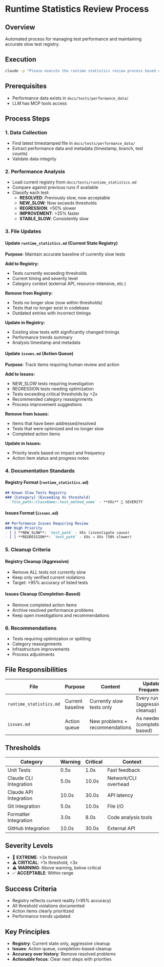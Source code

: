 # Runtime Statistics Review Process

## Overview
Automated process for managing test performance and maintaining accurate slow test registry.

## Execution
```bash
claude -p "Please execute the runtime statistics review process based on the latest performance data in docs/tests/performance_data/"
```

## Prerequisites
- Performance data exists in `docs/tests/performance_data/`
- LLM has MCP tools access

## Process Steps

### 1. Data Collection
- Find latest timestamped file in `docs/tests/performance_data/`
- Extract performance data and metadata (timestamp, branch, test counts)
- Validate data integrity

### 2. Performance Analysis
- Load current registry from `docs/tests/runtime_statistics.md`
- Compare against previous runs if available
- Classify each test:
  - **RESOLVED**: Previously slow, now acceptable
  - **NEW_SLOW**: Now exceeds thresholds
  - **REGRESSION**: >50% slower
  - **IMPROVEMENT**: >25% faster
  - **STABLE_SLOW**: Consistently slow

### 3. File Updates

#### Update `runtime_statistics.md` (Current State Registry)
**Purpose**: Maintain accurate baseline of currently slow tests

**Add to Registry:**
- Tests currently exceeding thresholds
- Current timing and severity level
- Category context (external API, resource-intensive, etc.)

**Remove from Registry:**
- Tests no longer slow (now within thresholds)
- Tests that no longer exist in codebase
- Outdated entries with incorrect timings

**Update in Registry:**
- Existing slow tests with significantly changed timings
- Performance trends summary
- Analysis timestamp and metadata

#### Update `issues.md` (Action Queue)
**Purpose**: Track items requiring human review and action

**Add to Issues:**
- NEW_SLOW tests requiring investigation
- REGRESSION tests needing optimization
- Tests exceeding critical thresholds by >2x
- Recommended category reassignments
- Process improvement suggestions

**Remove from Issues:**
- Items that have been addressed/resolved
- Tests that were optimized and no longer slow
- Completed action items

**Update in Issues:**
- Priority levels based on impact and frequency
- Action item status and progress notes

### 4. Documentation Standards

#### Registry Format (`runtime_statistics.md`)
```markdown
## Known Slow Tests Registry
### [Category] (Exceeding Xs threshold)
- `file_path::ClassName::test_method_name` - **XXs** 🚨 SEVERITY
```

#### Issues Format (`issues.md`)
```markdown
## Performance Issues Requiring Review
### High Priority
- [ ] **NEW_SLOW**: `test_path` - XXs (investigate cause)
- [ ] **REGRESSION**: `test_path` - XXs → XXs (50% slower)
```

### 5. Cleanup Criteria

#### Registry Cleanup (Aggressive)
- Remove ALL tests not currently slow
- Keep only verified current violations
- Target: >95% accuracy of listed tests

#### Issues Cleanup (Completion-Based)
- Remove completed action items
- Archive resolved performance problems
- Keep open investigations and recommendations

### 6. Recommendations
- Tests requiring optimization or splitting
- Category reassignments
- Infrastructure improvements
- Process adjustments

## File Responsibilities

| File | Purpose | Content | Update Frequency |
|------|---------|---------|------------------|
| `runtime_statistics.md` | Current baseline | Currently slow tests only | Every run (aggressive cleanup) |
| `issues.md` | Action queue | New problems + recommendations | As needed (completion-based) |

## Thresholds

| Category | Warning | Critical | Context |
|----------|---------|----------|---------|
| Unit Tests | 0.5s | 1.0s | Fast feedback |
| Claude CLI Integration | 5.0s | 10.0s | Network/CLI overhead |
| Claude API Integration | 10.0s | 30.0s | API latency |
| Git Integration | 5.0s | 10.0s | File I/O |
| Formatter Integration | 3.0s | 8.0s | Code analysis tools |
| GitHub Integration | 10.0s | 30.0s | External API |

## Severity Levels
- 🚨 **EXTREME**: >3x threshold
- ⚠️ **CRITICAL**: >1x threshold, <3x
- ⚠️ **WARNING**: Above warning, below critical
- ✅ **ACCEPTABLE**: Within range

## Success Criteria
- Registry reflects current reality (>95% accuracy)
- All threshold violations documented
- Action items clearly prioritized
- Performance trends updated

## Key Principles
- **Registry**: Current state only, aggressive cleanup
- **Issues**: Action queue, completion-based cleanup
- **Accuracy over history**: Remove resolved problems
- **Actionable focus**: Clear next steps with priorities
